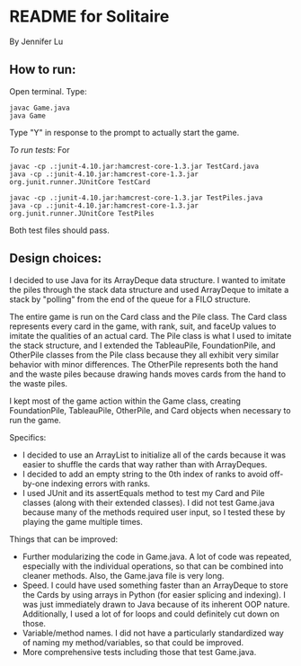 README for Solitaire
=====

By Jennifer Lu

## How to run: #####

Open terminal. Type:
```
javac Game.java
java Game
```
Type "Y" in response to the prompt to actually start the game.

*To run tests:*
For 
```
javac -cp .:junit-4.10.jar:hamcrest-core-1.3.jar TestCard.java
java -cp .:junit-4.10.jar:hamcrest-core-1.3.jar org.junit.runner.JUnitCore TestCard
```

```
javac -cp .:junit-4.10.jar:hamcrest-core-1.3.jar TestPiles.java
java -cp .:junit-4.10.jar:hamcrest-core-1.3.jar org.junit.runner.JUnitCore TestPiles
```
Both test files should pass.

## Design choices: #####

I decided to use Java for its ArrayDeque data structure. I wanted to imitate the piles through the stack data structure and used ArrayDeque to imitate a stack by "polling" from the end of the queue for a FILO structure.

The entire game is run on the Card class and the Pile class. The Card class represents every card in the game, with rank, suit, and faceUp values to imitate the qualities of an actual card. The Pile class is what I used to imitate the stack structure, and I extended the TableauPile, FoundationPile, and OtherPile classes from the Pile class because they all exhibit very similar behavior with minor differences. The OtherPile represents both the hand and the waste piles because drawing hands moves cards from the hand to the waste piles.

I kept most of the game action within the Game class, creating FoundationPile, TableauPile, OtherPile, and Card objects when necessary to run the game.

Specifics:
* I decided to use an ArrayList to initialize all of the cards because it was easier to shuffle the cards that way rather than with ArrayDeques.
* I decided to add an empty string to the 0th index of ranks to avoid off-by-one indexing errors with ranks.
* I used JUnit and its assertEquals method to test my Card and Pile classes (along with their extended classes). I did not test Game.java because many of the methods required user input, so I tested these by playing the game multiple times.


Things that can be improved:
* Further modularizing the code in Game.java. A lot of code was repeated, especially with the individual operations, so that can be combined into cleaner methods. Also, the Game.java file is very long.
* Speed. I could have used something faster than an ArrayDeque to store the Cards by using arrays in Python (for easier splicing and indexing). I was just immediately drawn to Java because of its inherent OOP nature. Additionally, I used a lot of for loops and could definitely cut down on those.
* Variable/method names. I did not have a particularly standardized way of naming my method/variables, so that could be improved.
* More comprehensive tests including those that test Game.java.
